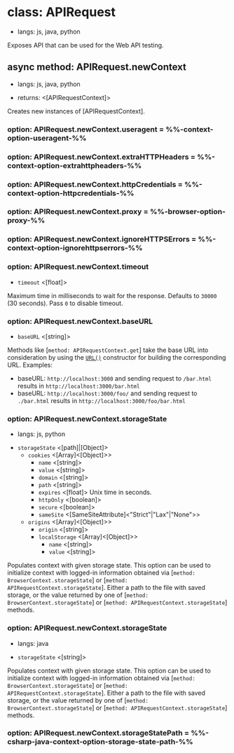 # class: APIRequest
* langs: js, java, python

Exposes API that can be used for the Web API testing.

## async method: APIRequest.newContext
* langs: js, java, python
- returns: <[APIRequestContext]>

Creates new instances of [APIRequestContext].

### option: APIRequest.newContext.useragent = %%-context-option-useragent-%%
### option: APIRequest.newContext.extraHTTPHeaders = %%-context-option-extrahttpheaders-%%
### option: APIRequest.newContext.httpCredentials = %%-context-option-httpcredentials-%%
### option: APIRequest.newContext.proxy = %%-browser-option-proxy-%%
### option: APIRequest.newContext.ignoreHTTPSErrors = %%-context-option-ignorehttpserrors-%%

### option: APIRequest.newContext.timeout
- `timeout` <[float]>

Maximum time in milliseconds to wait for the response. Defaults to
`30000` (30 seconds). Pass `0` to disable timeout.


### option: APIRequest.newContext.baseURL
- `baseURL` <[string]>

Methods like [`method: APIRequestContext.get`] take the base URL into consideration by using the [`URL()`](https://developer.mozilla.org/en-US/docs/Web/API/URL/URL) constructor for building the corresponding URL. Examples:
* baseURL: `http://localhost:3000` and sending request to `/bar.html` results in `http://localhost:3000/bar.html`
* baseURL: `http://localhost:3000/foo/` and sending request to `./bar.html` results in `http://localhost:3000/foo/bar.html`

### option: APIRequest.newContext.storageState
* langs: js, python
- `storageState` <[path]|[Object]>
  - `cookies` <[Array]<[Object]>>
    - `name` <[string]>
    - `value` <[string]>
    - `domain` <[string]>
    - `path` <[string]>
    - `expires` <[float]> Unix time in seconds.
    - `httpOnly` <[boolean]>
    - `secure` <[boolean]>
    - `sameSite` <[SameSiteAttribute]<"Strict"|"Lax"|"None">>
  - `origins` <[Array]<[Object]>>
    - `origin` <[string]>
    - `localStorage` <[Array]<[Object]>>
      - `name` <[string]>
      - `value` <[string]>

Populates context with given storage state. This option can be used to initialize context with logged-in information
obtained via [`method: BrowserContext.storageState`] or [`method: APIRequestContext.storageState`]. Either a path to the
file with saved storage, or the value returned by one of [`method: BrowserContext.storageState`] or
[`method: APIRequestContext.storageState`] methods.

### option: APIRequest.newContext.storageState
* langs: java
- `storageState` <[string]>

Populates context with given storage state. This option can be used to initialize context with logged-in information
obtained via [`method: BrowserContext.storageState`] or [`method: APIRequestContext.storageState`]. Either a path to the
file with saved storage, or the value returned by one of [`method: BrowserContext.storageState`] or
[`method: APIRequestContext.storageState`] methods.

### option: APIRequest.newContext.storageStatePath = %%-csharp-java-context-option-storage-state-path-%%

